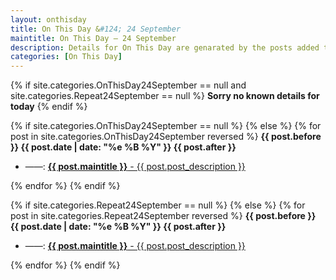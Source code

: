 ```yaml
---
layout: onthisday
title: On This Day &#124; 24 September
maintitle: On This Day — 24 September
description: Details for On This Day are genarated by the posts added to the website so the content is subject to changes/updates over time.
categories: [On This Day]
---
```


{% if site.categories.OnThisDay24September == null and site.categories.Repeat24September == null %}
<strong>Sorry no known details for today</strong>
{% endif %}

{% if site.categories.OnThisDay24September == null %}
{% else %}
{% for post in site.categories.OnThisDay24September reversed %}
<strong>{{ post.before }} {{ post.date | date: "%e %B %Y" }} {{ post.after }}</strong>
<ul>
<li> ——: <a href="{{ post.url }}"><strong>{{ post.maintitle }}</strong> - {{ post.post_description }}</a></li>
</ul>
{% endfor %}
{% endif %}

{% if site.categories.Repeat24September == null %}
{% else %}
{% for post in site.categories.Repeat24September reversed %}
<strong>{{ post.before }} {{ post.date | date: "%e %B %Y" }} {{ post.after }}</strong>
<ul>
<li> ——: <a href="{{ post.url }}"><strong>{{ post.maintitle }}</strong> - {{ post.post_description }}</a></li>
</ul>
{% endfor %}
{% endif %}
